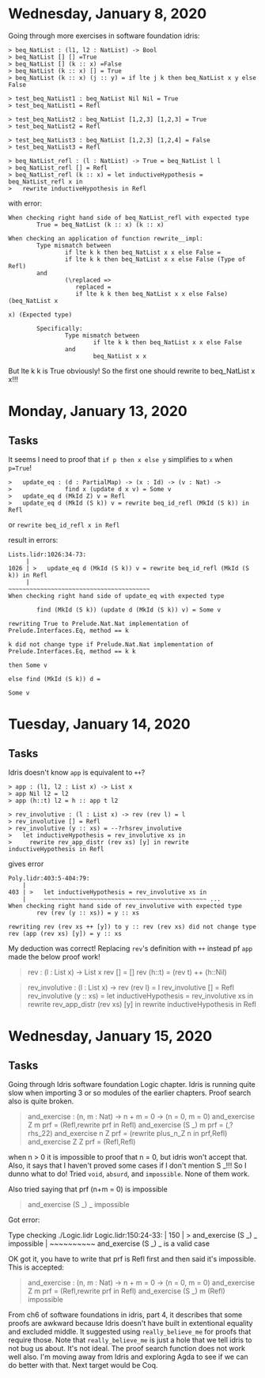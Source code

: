 # Wednesday, January 8, 2020

Going through more exercises in software foundation idris:

```
> beq_NatList : (l1, l2 : NatList) -> Bool
> beq_NatList [] [] =True
> beq_NatList [] (k :: x) =False
> beq_NatList (k :: x) [] = True
> beq_NatList (k :: x) (j :: y) = if lte j k then beq_NatList x y else False

> test_beq_NatList1 : beq_NatList Nil Nil = True
> test_beq_NatList1 = Refl

> test_beq_NatList2 : beq_NatList [1,2,3] [1,2,3] = True
> test_beq_NatList2 = Refl

> test_beq_NatList3 : beq_NatList [1,2,3] [1,2,4] = False
> test_beq_NatList3 = Refl

> beq_NatList_refl : (l : NatList) -> True = beq_NatList l l
> beq_NatList_refl [] = Refl
> beq_NatList_refl (k :: x) = let inductiveHypothesis = beq_NatList_refl x in
>   rewrite inductiveHypothesis in Refl
```

with error:
```
When checking right hand side of beq_NatList_refl with expected type
        True = beq_NatList (k :: x) (k :: x)

When checking an application of function rewrite__impl:
        Type mismatch between
                if lte k k then beq_NatList x x else False =
                if lte k k then beq_NatList x x else False (Type of Refl)
        and
                (\replaced =>
                   replaced =
                   if lte k k then beq_NatList x x else False) (beq_NatList x
                                                                            x) (Expected type)
        
        Specifically:
                Type mismatch between
                        if lte k k then beq_NatList x x else False
                and
                        beq_NatList x x
```

But lte k k is True obviously! So the first one should rewrite to beq_NatList x x!!!

# Monday, January 13, 2020

## Tasks

It seems I need to proof that `if p then x else y` simplifies to `x` when `p=True`! 

```
>   update_eq : (d : PartialMap) -> (x : Id) -> (v : Nat) ->
>               find x (update d x v) = Some v
>   update_eq d (MkId Z) v = Refl
>   update_eq d (MkId (S k)) v = rewrite beq_id_refl (MkId (S k)) in Refl
```
or `rewrite beq_id_refl x in Refl`

result in errors:

```
Lists.lidr:1026:34-73:
     |
1026 | >   update_eq d (MkId (S k)) v = rewrite beq_id_refl (MkId (S k)) in Refl
     |                                  ~~~~~~~~~~~~~~~~~~~~~~~~~~~~~~~~~~~~~~~~
When checking right hand side of update_eq with expected type

        find (MkId (S k)) (update d (MkId (S k)) v) = Some v

rewriting True to Prelude.Nat.Nat implementation of Prelude.Interfaces.Eq, method == k
                                                                                     k did not change type if Prelude.Nat.Nat implementation of Prelude.Interfaces.Eq, method == k k
                                                                                                             then Some v
                                                                                                             else find (MkId (S k)) d =
                                                                                                           Some v
```

# Tuesday, January 14, 2020

## Tasks

Idris doesn't know `app` is equivalent to `++`?

```
> app : (l1, l2 : List x) -> List x
> app Nil l2 = l2
> app (h::t) l2 = h :: app t l2

> rev_involutive : (l : List x) -> rev (rev l) = l
> rev_involutive [] = Refl
> rev_involutive (y :: xs) = --?rhsrev_involutive
>   let inductiveHypothesis = rev_involutive xs in
>     rewrite rev_app_distr (rev xs) [y] in rewrite inductiveHypothesis in Refl
```
gives error
```
Poly.lidr:403:5-404:79:
    |
403 | >   let inductiveHypothesis = rev_involutive xs in
    |     ~~~~~~~~~~~~~~~~~~~~~~~~~~~~~~~~~~~~~~~~~~~~~~ ...
When checking right hand side of rev_involutive with expected type
        rev (rev (y :: xs)) = y :: xs

rewriting rev (rev xs ++ [y]) to y :: rev (rev xs) did not change type rev (app (rev xs) [y]) = y :: xs
```

My deduction was correct! Replacing `rev`'s definition with `++` instead pf `app` made the below proof work!

> rev : (l : List x) -> List x
> rev [] = []
> rev (h::t) = (rev t) ++ (h::Nil)

> rev_involutive : (l : List x) -> rev (rev l) = l
> rev_involutive [] = Refl
> rev_involutive (y :: xs) = 
>   let inductiveHypothesis = rev_involutive xs in
>     rewrite rev_app_distr (rev xs) [y] in rewrite inductiveHypothesis in Refl

# Wednesday, January 15, 2020

## Tasks
Going through Idris software foundation Logic chapter. Idris is running quite slow when importing 3 or so modules of the earlier chapters. Proof search also is quite broken.


> and_exercise : (n, m : Nat) -> n + m = 0 -> (n = 0, m = 0)
> and_exercise Z m prf = (Refl,rewrite prf in Refl)
> and_exercise (S _) m prf = (,?rhs_22)
> and_exercise n Z prf = (rewrite plus_n_Z n in prf,Refl)
> and_exercise Z Z prf = (Refl,Refl)


when n > 0 it is impossible to proof that n = 0, but idris won't accept that.
Also, it says that I haven't proved some cases if I don't mention S _!!! So I dunno what to do! Tried `void`, `absurd`, and `impossible`. None of them work.

Also tried saying that prf  (n+m = 0) is impossible

> and_exercise (S _) _ impossible
 
Got error:

Type checking ./Logic.lidr
Logic.lidr:150:24-33:
    |
150 | > and_exercise (S _) _ impossible
    |                        ~~~~~~~~~~
and_exercise (S _) _ is a valid case

OK got it, you have to write that prf is Refl first and then said it's impossible. This is accepted:

> and_exercise : (n, m : Nat) -> n + m = 0 -> (n = 0, m = 0)
> and_exercise Z m prf = (Refl,rewrite prf in Refl)
> and_exercise (S _) m (Refl) impossible

From ch6 of software foundations in idris, part 4, it describes that some proofs are awkward because Idris doesn't have built in extentional equality and excluded middle. It suggested using `really_believe_me` for proofs that require those. Note that `really_believe_me` is just a hole that we tell idris to not bug us about. It's not ideal. The proof search function does not work well also. I'm moving away from Idris and exploring Agda to see if we can do better with that. Next target would be Coq.